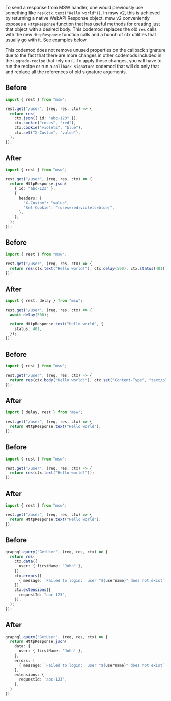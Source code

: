 To send a response from MSW handler, one would previously use something like `res(ctx.text("Hello world"))`. In msw v2, this is achieved by returning a native WebAPI Response object. msw v2 conveniently exposes a `HttpResponse` function that has useful methods for creating just that object with a desired body. This codemod replaces the old `res` calls with the new `HttpResponse` function calls and a bunch of ctx utilities that usually go with it. See examples below.

This codemod does not remove unused properties on the callback signature due to the fact that there are more changes in other codemods included in the `upgrade-recipe` that rely on it. To apply these changes, you will have to run the recipe or run a `callback-signature` codemod that will do only that and replace all the references of old signature arguments.

## Before

```ts
import { rest } from "msw";

rest.get("/user", (req, res, ctx) => {
  return res(
    ctx.json({ id: "abc-123" }),
    ctx.cookie("roses", "red"),
    ctx.cookie("violets", "blue"),
    ctx.set("X-Custom", "value"),
  );
});
```

## After

```ts
import { rest } from "msw";

rest.get("/user", (req, res, ctx) => {
  return HttpResponse.json(
    { id: "abc-123" },
    {
      headers: {
        "X-Custom": "value",
        "Set-Cookie": "roses=red;violets=blue;",
      },
    },
  );
});
```

## Before

```ts
import { rest } from "msw";

rest.get("/user", (req, res, ctx) => {
  return res(ctx.text("Hello world!"), ctx.delay(500), ctx.status(401));
});
```

## After

```ts
import { rest, delay } from "msw";

rest.get("/user", (req, res, ctx) => {
  await delay(500);

  return HttpResponse.text("Hello world", {
    status: 401,
  });
});
```

## Before

```ts
import { rest } from "msw";

rest.get("/user", (req, res, ctx) => {
  return res(ctx.body("Hello world!"), ctx.set("Content-Type", "text/plain"));
});
```

## After

```ts
import { delay, rest } from "msw";

rest.get("/user", (req, res, ctx) => {
  return HttpResponse.text("Hello world");
});
```

## Before

```ts
import { rest } from "msw";

rest.get("/user", (req, res, ctx) => {
  return res(ctx.text("Hello world!"));
});
```

## After

```ts
import { rest } from "msw";

rest.get("/user", (req, res, ctx) => {
  return HttpResponse.text("Hello world");
});
```

## Before

```ts
graphql.query("GetUser", (req, res, ctx) => {
  return res(
    ctx.data({
      user: { firstName: "John" },
    }),
    ctx.errors([
      { message: `Failed to login:  user "${username}" does not exist` },
    ]),
    ctx.extensions({
      requestId: "abc-123",
    }),
  );
});
```

## After

```ts
graphql.query('GetUser', (req, res, ctx) => {
  return HttpResponse.json(
    data: {
      user: { firstName: 'John' },
    },
    errors: [
      { message: `Failed to login:  user "${username}" does not exist` },
    ],
    extensions: {
      requestId: 'abc-123',
    },
  )
})
```
